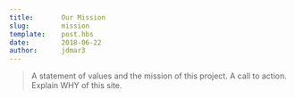 ```yaml
---
title:       Our Mission
slug:        mission
template:    post.hbs
date:        2018-06-22
author:      jdmar3
---
```

> A statement of values and the mission of this project. A call to action. Explain WHY of this site.